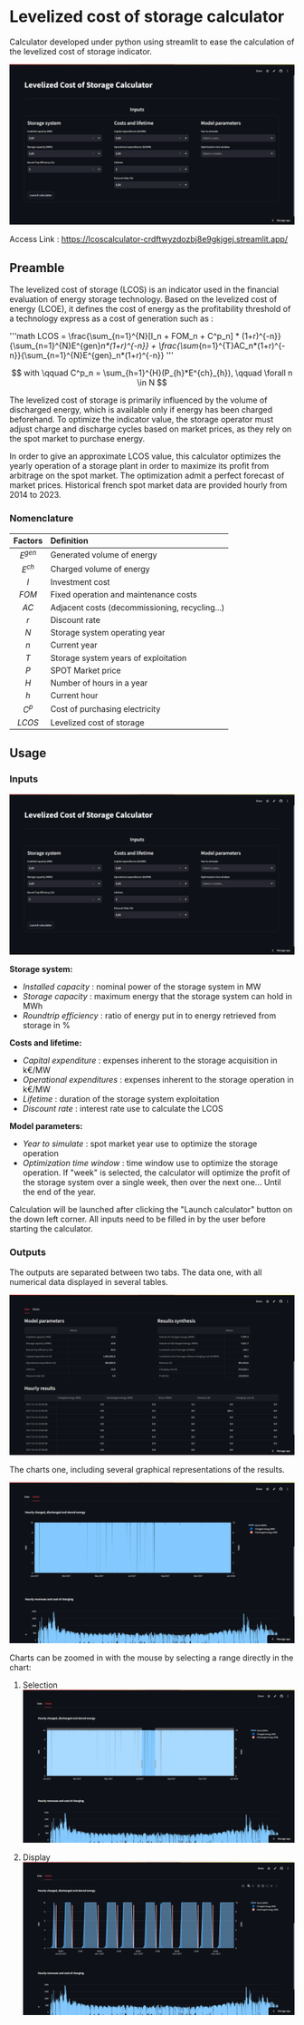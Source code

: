 # Levelized cost of storage calculator

Calculator developed under python using streamlit to ease the calculation of the levelized cost of storage indicator.

![Calculator](https://github.com/ad-44/LCOS_Calculator/blob/main/screenshots/Inputs.png?raw=true)

Access Link : https://lcoscalculator-crdftwyzdozbj8e9gkjgej.streamlit.app/

## Preamble

The levelized cost of storage (LCOS) is an indicator used in the financial evaluation of energy storage technology. Based on the levelized cost of energy (LCOE), it defines the cost of energy as the profitability threshold of a technology express as a cost of generation such as : 

'''math
LCOS = \frac{\sum_{n=1}^{N}[I_n + FOM_n + C^p_n] * (1+r)^{-n}}{\sum_{n=1}^{N}E^{gen}_n*(1+r)^{-n}} + \frac{\sum_{n=1}^{T}AC_n*(1+r)^{-n}}{\sum_{n=1}^{N}E^{gen}_n*(1+r)^{-n}}
'''

$$ with \qquad C^p_n = \sum_{h=1}^{H}(P_{h}*E^{ch}_{h}), \qquad \forall  n \in N $$

The levelized cost of storage is primarily influenced by the volume of discharged energy, which is available only if energy has been charged beforehand.
To optimize the indicator value, the storage operator must adjust charge and discharge cycles based on market prices, as they rely on the spot market to purchase energy. 

In order to give an approximate LCOS value, this calculator optimizes the yearly operation of a storage plant in order to maximize its profit from arbitrage on the spot market. The optimization admit a perfect forecast of market prices. Historical french spot market data are provided hourly from 2014 to 2023.

### Nomenclature

|Factors|Definition|
|:---:|:---|
|$E^{gen}$|Generated volume of energy|
|$E^{ch}$ | Charged volume of energy|
|$I$ |Investment cost|
|$FOM$| Fixed operation and maintenance costs| 
|$AC$| Adjacent costs (decommissioning, recycling...)|
|$r$ | Discount rate|
|$N$ | Storage system operating year| 
|$n$ | Current year |
|$T$ | Storage system years of exploitation|
|$P$ | SPOT Market price|
|$H$ | Number of hours in a year|
|$h$ | Current hour |
|$C^p$ | Cost of purchasing electricity|
|$LCOS$ | Levelized cost of storage|
        
## Usage
### Inputs

![Calculator](https://github.com/ad-44/LCOS_Calculator/blob/main/screenshots/Inputs.png?raw=true)

**Storage system:**
- *Installed capacity* : nominal power of the storage system in MW
- *Storage capacity* : maximum energy that the storage system can hold in MWh
- *Roundtrip efficiency* : ratio of energy put in to energy retrieved from storage in %

**Costs and lifetime:**
- *Capital expenditure* : expenses inherent to the storage acquisition in k€/MW
- *Operational expenditures* : expenses inherent to the storage operation in k€/MW
- *Lifetime* : duration of the storage system exploitation
- *Discount rate* : interest rate use to calculate the LCOS

**Model parameters:**
- *Year to simulate* : spot market year use to optimize the storage operation
- *Optimization time window* : time window use to optimize the storage operation. If "week" is selected, the calculator will optimize the profit of the storage system over a single week, then over the next one... Until the end of the year. 

Calculation will be launched after clicking the "Launch calculator" button on the down left corner. All inputs need to be filled in by the user before starting the calculator.

### Outputs

The outputs are separated between two tabs. The data one, with all numerical data displayed in several tables.

![Data](https://github.com/ad-44/LCOS_Calculator/blob/main/screenshots/Outputs_data.png?raw=true)

The charts one, including several graphical representations of the results.

![Charts](https://github.com/ad-44/LCOS_Calculator/blob/main/screenshots/Outputs_charts.png?raw=true)

Charts can be zoomed in with the mouse by selecting a range directly in the chart: 

1. Selection 
![Zoom_select](https://github.com/ad-44/LCOS_Calculator/blob/main/screenshots/Zoom_select.png?raw=true)

2. Display
![Zoom_selection](https://github.com/ad-44/LCOS_Calculator/blob/main/screenshots/Zoom_selection.png?raw=true)
